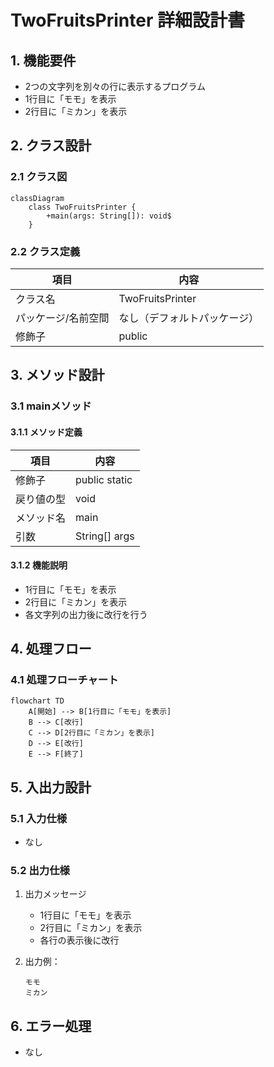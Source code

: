 # TwoFruitsPrinter 詳細設計書

## 1. 機能要件

- 2つの文字列を別々の行に表示するプログラム
- 1行目に「モモ」を表示
- 2行目に「ミカン」を表示

## 2. クラス設計

### 2.1 クラス図

```mermaid
classDiagram
    class TwoFruitsPrinter {
        +main(args: String[]): void$
    }
```

### 2.2 クラス定義

| 項目 | 内容 |
|------|------|
| クラス名 | TwoFruitsPrinter |
| パッケージ/名前空間 | なし（デフォルトパッケージ） |
| 修飾子 | public |

## 3. メソッド設計

### 3.1 mainメソッド

#### 3.1.1 メソッド定義

| 項目 | 内容 |
|------|------|
| 修飾子 | public static |
| 戻り値の型 | void |
| メソッド名 | main |
| 引数 | String[] args |

#### 3.1.2 機能説明

- 1行目に「モモ」を表示
- 2行目に「ミカン」を表示
- 各文字列の出力後に改行を行う

## 4. 処理フロー

### 4.1 処理フローチャート

```mermaid
flowchart TD
    A[開始] --> B[1行目に「モモ」を表示]
    B --> C[改行]
    C --> D[2行目に「ミカン」を表示]
    D --> E[改行]
    E --> F[終了]
```

## 5. 入出力設計

### 5.1 入力仕様

- なし

### 5.2 出力仕様

1. 出力メッセージ
   - 1行目に「モモ」を表示
   - 2行目に「ミカン」を表示
   - 各行の表示後に改行

1. 出力例：

   ```text
   モモ
   ミカン
   ```

## 6. エラー処理

- なし

